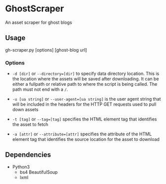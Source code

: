 # GhostScraper
An asset scraper for ghost blogs

## Usage

gh-scraper.py [options] [ghost-blog url]

### Options
 - `-d [dir]` or `--directory=[dir]` to specify data directory location. This is the location where the assets will be saved after downloading. It can be either a fullpath or relative path to where the script is being called. The path must not end with a `/`.

 - `-u [ua string]` or `--user-agent=[ua string]` is the user agent string that will be included in the headers for the HTTP GET requests used to pull down assets

 - `-t [tag]` or `--tag=[tag]` specifies the HTML element tag that identifies the asset to fetch

 - `-a [attr]` or `--attribute=[attr]` specifies the attribute of the HTML element tag that identifies the source location for the asset to download

## Dependencies

- Python3
    - bs4 BeautifulSoup
    - lxml
